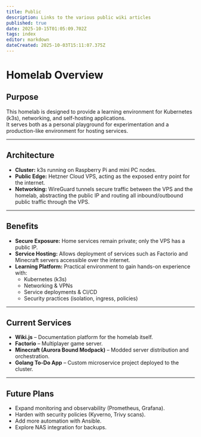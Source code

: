 ```yaml
---
title: Public
description: Links to the various public wiki articles
published: true
date: 2025-10-15T01:05:09.702Z
tags: index
editor: markdown
dateCreated: 2025-10-03T15:11:07.375Z
---
```


# Homelab Overview
## Purpose
This homelab is designed to provide a learning environment for Kubernetes (k3s), networking, and self-hosting applications.  
It serves both as a personal playground for experimentation and a production-like environment for hosting services.

---

## Architecture
- **Cluster:** k3s running on Raspberry Pi and mini PC nodes.
- **Public Edge:** Hetzner Cloud VPS, acting as the exposed entry point for the internet.
- **Networking:** WireGuard tunnels secure traffic between the VPS and the homelab, abstracting the public IP and routing all inbound/outbound public traffic through the VPS.

---

## Benefits
- **Secure Exposure:** Home services remain private; only the VPS has a public IP.
- **Service Hosting:** Allows deployment of services such as Factorio and Minecraft servers accessible over the internet.
- **Learning Platform:** Practical environment to gain hands-on experience with:
  - Kubernetes (k3s)
  - Networking & VPNs
  - Service deployments & CI/CD
  - Security practices (isolation, ingress, policies)

---

## Current Services
- **Wiki.js** – Documentation platform for the homelab itself.
- **Factorio** – Multiplayer game server.
- **Minecraft (Aurora Bound Modpack)** – Modded server distribution and orchestration.
- **Golang To-Do App** – Custom microservice project deployed to the cluster.

---

## Future Plans
- Expand monitoring and observability (Prometheus, Grafana).
- Harden with security policies (Kyverno, Trivy scans).
- Add more automation with Ansible.
- Explore NAS integration for backups.
